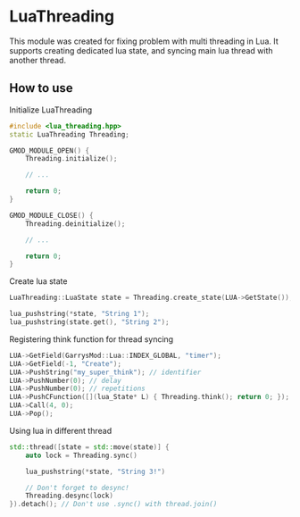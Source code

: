 # LuaThreading

This module was created for fixing problem with multi threading in Lua. 
It supports creating dedicated lua state, and syncing main lua thread with another thread.

## How to use
Initialize LuaThreading
```cpp
#include <lua_threading.hpp>
static LuaThreading Threading;

GMOD_MODULE_OPEN() {
	Threading.initialize();

    // ...

	return 0;
}

GMOD_MODULE_CLOSE() {
	Threading.deinitialize();

    // ...

	return 0;
}
```

Create lua state
```cpp
LuaThreading::LuaState state = Threading.create_state(LUA->GetState());

lua_pushstring(*state, "String 1");
lua_pushstring(state.get(), "String 2");
```

Registering think function for thread syncing
```cpp
LUA->GetField(GarrysMod::Lua::INDEX_GLOBAL, "timer");
LUA->GetField(-1, "Create");
LUA->PushString("my_super_think"); // identifier
LUA->PushNumber(0); // delay
LUA->PushNumber(0); // repetitions
LUA->PushCFunction([](lua_State* L) { Threading.think(); return 0; });
LUA->Call(4, 0);
LUA->Pop();
```

Using lua in different thread
```cpp
std::thread([state = std::move(state)] {
    auto lock = Threading.sync()

    lua_pushstring(*state, "String 3!")

    // Don't forget to desync!
    Threading.desync(lock)
}).detach(); // Don't use .sync() with thread.join()
```